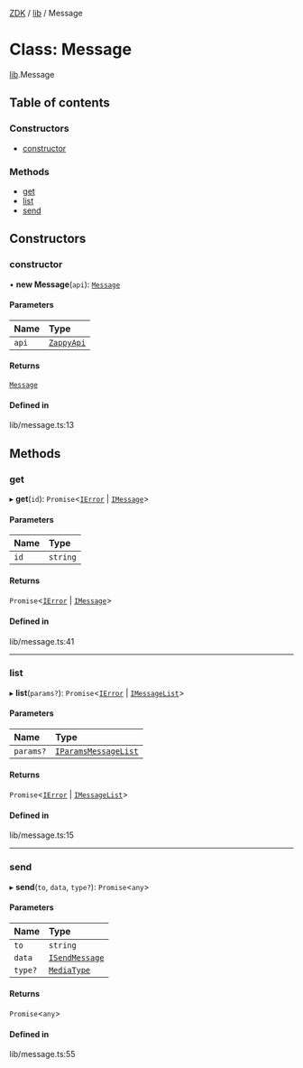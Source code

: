 [ZDK](../README.md) / [lib](../modules/lib.md) / Message

# Class: Message

[lib](../modules/lib.md).Message

## Table of contents

### Constructors

- [constructor](lib.Message.md#constructor)

### Methods

- [get](lib.Message.md#get)
- [list](lib.Message.md#list)
- [send](lib.Message.md#send)

## Constructors

### constructor

• **new Message**(`api`): [`Message`](lib.Message.md)

#### Parameters

| Name | Type |
| :------ | :------ |
| `api` | [`ZappyApi`](index.ZappyApi.md) |

#### Returns

[`Message`](lib.Message.md)

#### Defined in

lib/message.ts:13

## Methods

### get

▸ **get**(`id`): `Promise`\<[`IError`](../interfaces/index.IError.md) \| [`IMessage`](../interfaces/index.IMessage.md)\>

#### Parameters

| Name | Type |
| :------ | :------ |
| `id` | `string` |

#### Returns

`Promise`\<[`IError`](../interfaces/index.IError.md) \| [`IMessage`](../interfaces/index.IMessage.md)\>

#### Defined in

lib/message.ts:41

___

### list

▸ **list**(`params?`): `Promise`\<[`IError`](../interfaces/index.IError.md) \| [`IMessageList`](../interfaces/index.IMessageList.md)\>

#### Parameters

| Name | Type |
| :------ | :------ |
| `params?` | [`IParamsMessageList`](../interfaces/index.IParamsMessageList.md) |

#### Returns

`Promise`\<[`IError`](../interfaces/index.IError.md) \| [`IMessageList`](../interfaces/index.IMessageList.md)\>

#### Defined in

lib/message.ts:15

___

### send

▸ **send**(`to`, `data`, `type?`): `Promise`\<`any`\>

#### Parameters

| Name | Type |
| :------ | :------ |
| `to` | `string` |
| `data` | [`ISendMessage`](../interfaces/index.ISendMessage.md) |
| `type?` | [`MediaType`](../modules/index.md#mediatype) |

#### Returns

`Promise`\<`any`\>

#### Defined in

lib/message.ts:55

